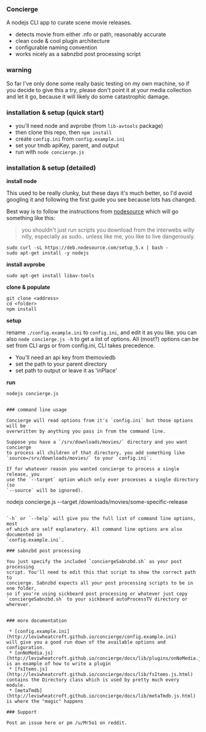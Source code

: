 ### Concierge

A nodejs CLI app to curate scene movie releases.

  * detects movie from either .nfo or path, reasonably accurate
  * clean code & cool plugin architecture
  * configurable naming convention
  * works nicely as a sabnzbd post processing script


### warning

So far I've only done some really basic testing on my own machine, so if you
decide to give this a try, please don't point it at your media collection and
let it go, because it will likely do some catastrophic damage.

### installation & setup (quick start)

 * you'll need node and avprobe (from `lib-avtools` package)
 * then clone this repo, then `npm install`
 * create `config.ini` from `config.example.ini`
 * set your tmdb apiKey, parent, and output
 * run with `node concierge.js`


### installation & setup (detailed)

__install node__

This used to be really clunky, but these days it's much better, so I'd avoid
googling it and following the first guide you see because lots has changed.

Best way is to follow the instructions from [nodesource](https://github.com/nodesource/distributions)
which will go something like this:

> you shouldn't just run scripts you download from the interwebs willy nilly,
> especially as sudo.. unless like me, you like to live dangerously.


```
sudo curl -sL https://deb.nodesource.com/setup_5.x | bash -
sudo apt-get install -y nodejs
```

__install avprobe__

```
sudo apt-get install libav-tools
```

__clone & populate__

```
git clone <address>
cd <folder>
npm install
```

__setup__

rename `./config.example.ini` to `config.ini`, and edit it as you like.
you can also `node concierge.js -h` to get a list of options. All (most?)
options can be set from CLI args or from config.ini, CLI takes precedence.

 * You'll need an api key from themoviedb
 * set the path to your parent directory
 * set path to output or leave it as 'inPlace'

__run__

```
nodejs concierge.js
```


```

### command line usage

Concierge will read options from it's `config.ini` but those options will be
overwritten by anything you pass in from the command line.

Suppose you have a `/srv/downloads/movies/` directory and you want concierge
to process all children of that directory, you add something like
`source=/srv/downloads/movies/` to your `config.ini`.

If for whatever reason you wanted concierge to process a single release, you
use the `--target` option which only ever processes a single directory (so
`--source` will be ignored).

```
nodejs concierge.js --target /downloads/movies/some-specific-release
```

`-h` or `--help` will give you the full list of command line options, most
of which are self explanatory. All command line options are also documented in
`config.example.ini`.

### sabnzbd post processing

You just specify the included `conciergeSabnzbd.sh` as your post processing
script. You'll need to edit this that script to show the correct path to
concierge. Sabnzbd expects all your post processing scripts to be in one folder,
so if you're using sickbeard post processing or whatever just copy
`conciergeSabnzbd.sh` to your sickbeard autoProcessTV directory or wherever.


### more documentation

 * [config.example.ini](http://leviwheatcroft.github.io/concierge/config.example.ini)
will give you a good run down of the available options and configuration.
 * [onNoMedia.js](http://leviwheatcroft.github.io/concierge/docs/lib/plugins/onNoMedia.js.html)
is an example of how to write a plugin
 * [fsItems.js](http://leviwheatcroft.github.io/concierge/docs/lib/fsItems.js.html)
contains the Directory class which is used by pretty much every module.
 * [metaTmdb](http://leviwheatcroft.github.io/concierge/docs/lib/metaTmdb.js.html)
is where the "magic" happens

### Support

Post an issue here or pm /u/Mr5o1 on reddit.
